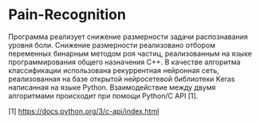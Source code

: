 # Pain-Recognition
Программа реализует снижение размерности задачи распознавания уровня боли.
Снижение размерности реализовано отбором переменных бинарным методом роя частиц, реализованным на языке программирования общего 
назначения С++.
В качестве алгоритма классификации использована рекуррентная нейронная сеть, реализованная на базе открытой нейросетевой 
библиотеки Keras написанная на языке Python.
Взаимодействие между двумя алгоритмами происходит при помощи Python/C API [1].

[1] https://docs.python.org/3/c-api/index.html
